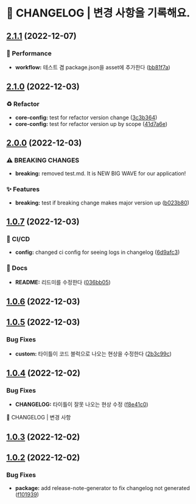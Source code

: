 # 🚦 CHANGELOG | 변경 사항을 기록해요.

## [2.1.1](https://github.com/JengYoung/semantic-release-test/compare/v2.1.0...v2.1.1) (2022-12-07)


### 🌈 Performance

* **workflow:** 테스트 겸 package.json을 asset에 추가한다 ([bb81f7a](https://github.com/JengYoung/semantic-release-test/commit/bb81f7aa25a44aacfbe136979e96f8f530953374))

## [2.1.0](https://github.com/JengYoung/semantic-release-test/compare/v2.0.0...v2.1.0) (2022-12-03)


### ♻️ Refactor

* **core-config:** test for refactor version change ([3c3b364](https://github.com/JengYoung/semantic-release-test/commit/3c3b364d9555bd58d1938354f91e7d9baf9a1073))
* **core-config:** test for refactor version up by scope ([41d7a6e](https://github.com/JengYoung/semantic-release-test/commit/41d7a6e27aec8fffd8b73d9743cdcf0b8932d81b))

## [2.0.0](https://github.com/JengYoung/semantic-release-test/compare/v1.0.7...v2.0.0) (2022-12-03)


### ⚠ BREAKING CHANGES

* **breaking:** removed test.md. It is NEW BIG WAVE for our application!

### ✨ Features

* **breaking:** test if breaking change makes major version up ([b023b80](https://github.com/JengYoung/semantic-release-test/commit/b023b809cf26048b06535d934b2b98d090ee2e13))

## [1.0.7](https://github.com/JengYoung/semantic-release-test/compare/v1.0.6...v1.0.7) (2022-12-03)


### 💫 CI/CD

* **config:** changed ci config for seeing logs in changelog ([6d9afc3](https://github.com/JengYoung/semantic-release-test/commit/6d9afc35ea217c11721d2edd40df94359db289f6))


### 📝 Docs

* **README:** 리드미를 수정한다 ([036bb05](https://github.com/JengYoung/semantic-release-test/commit/036bb0558e6789adcf4335ed769842cc531d8139))

## [1.0.6](https://github.com/JengYoung/semantic-release-test/compare/v1.0.5...v1.0.6) (2022-12-03)

## [1.0.5](https://github.com/JengYoung/semantic-release-test/compare/v1.0.4...v1.0.5) (2022-12-03)


### Bug Fixes

* **custom:** 타이틀이 코드 블럭으로 나오는 현상을 수정한다 ([2b3c99c](https://github.com/JengYoung/semantic-release-test/commit/2b3c99c8fb5352ccc9180516b118086202d22a0c))

## [1.0.4](https://github.com/JengYoung/semantic-release-test/compare/v1.0.3...v1.0.4) (2022-12-02)


### Bug Fixes

* **CHANGELOG:** 타이틀이 잘못 나오는 현상 수정 ([f8e41c0](https://github.com/JengYoung/semantic-release-test/commit/f8e41c08336afaee4896b9e159ed5e36fe7b936e))

🚦 CHANGELOG | 변경 사항

## [1.0.3](https://github.com/JengYoung/semantic-release-test/compare/v1.0.2...v1.0.3) (2022-12-02)

## [1.0.2](https://github.com/JengYoung/semantic-release-test/compare/v1.0.1...v1.0.2) (2022-12-02)


### Bug Fixes

* **package:** add release-note-generator to fix changelog not generated ([f101939](https://github.com/JengYoung/semantic-release-test/commit/f1019394ea91aa55ecdb56ba3a13b6739e9e448a))
